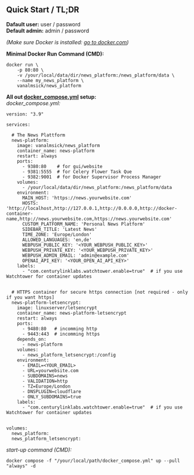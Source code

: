 ## Quick Start / TL;DR

**Dafault user:** user / password  
**Default admin:** admin / password  

*(Make sure Docker is installed: [go to docker.com](https://www.docker.com/get-started/))*

**Minimal Docker Run Command (CMD):**

```
docker run \
    -p 80:80 \
    -v /your/local/data/dir/news_platform:/news_platform/data \
    --name my_news_platform \
    vanalmsick/news_platform
```

**All out [docker_compose.yml](https://github.com/vanalmsick/news_platform/blob/main//docker_compose.yml.template)
setup:**  
*docker_compose.yml:*

```
version: "3.9"

services:

  # The News Plattform
  news-platform:
    image: vanalmsick/news_platform
    container_name: news-platform
    restart: always
    ports:
      - 9380:80    # for gui/website
      - 9381:5555  # for Celery Flower Task Que
      - 9382:9001  # for Docker Supervisor Process Manager
    volumes:
      - /your/local/data/dir/news_platform:/news_platform/data
    environment:
      MAIN_HOST: 'https://news.yourwebsite.com'
      HOSTS: 'http://localhost,http://127.0.0.1,http://0.0.0.0,http://docker-container-name,http://news.yourwebsite.com,https://news.yourwebsite.com'
      CUSTOM_PLATFORM_NAME: 'Personal News Platform'
      SIDEBAR_TITLE: 'Latest News'
      TIME_ZONE: 'Europe/London'
      ALLOWED_LANGUAGES: 'en,de'
      WEBPUSH_PUBLIC_KEY: '<YOUR_WEBPUSH_PUBLIC_KEY>'
      WEBPUSH_PRIVATE_KEY: '<YOUR_WEBPUSH_PRIVATE_KEY>'
      WEBPUSH_ADMIN_EMAIL: 'admin@example.com'
      OPENAI_API_KEY: '<YOUR_OPEN_AI_API_KEY>'
    labels:
      - "com.centurylinklabs.watchtower.enable=true"  # if you use Watchtower for container updates


  # HTTPS container for secure https connection [not required - only if you want https]
  news-platform-letsencrypt:
    image: linuxserver/letsencrypt
    container_name: news-platform-letsencrypt
    restart: always
    ports:
      - 9480:80   # incomming http
      - 9443:443  # incomming https
    depends_on:
      - news-platform
    volumes:
      - news_platform_letsencrypt:/config
    environment:
      - EMAIL=<YOUR_EMAIL>
      - URL=yourwebsite.com
      - SUBDOMAINS=news
      - VALIDATION=http
      - TZ=Europe/London
      - DNSPLUGIN=cloudflare
      - ONLY_SUBDOMAINS=true
    labels:
      - "com.centurylinklabs.watchtower.enable=true"  # if you use Watchtower for container updates


volumes:
  news_platform:
  news_platform_letsencrypt:
```

*start-up command (CMD):*

```
docker compose -f "/your/local/path/docker_compose.yml" up --pull "always" -d
```
